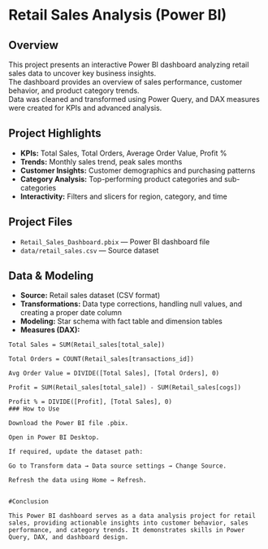 # Retail Sales Analysis (Power BI)

## Overview
This project presents an interactive Power BI dashboard analyzing retail sales data to uncover key business insights.  
The dashboard provides an overview of sales performance, customer behavior, and product category trends.  
Data was cleaned and transformed using Power Query, and DAX measures were created for KPIs and advanced analysis.

## Project Highlights
- **KPIs:** Total Sales, Total Orders, Average Order Value, Profit %  
- **Trends:** Monthly sales trend, peak sales months  
- **Customer Insights:** Customer demographics and purchasing patterns  
- **Category Analysis:** Top-performing product categories and sub-categories  
- **Interactivity:** Filters and slicers for region, category, and time  

## Project Files
- `Retail_Sales_Dashboard.pbix` — Power BI dashboard file  
- `data/retail_sales.csv` — Source dataset  
  

## Data & Modeling
- **Source:** Retail sales dataset (CSV format)  
- **Transformations:** Data type corrections, handling null values, and creating a proper date column  
- **Modeling:** Star schema with fact table and dimension tables  
- **Measures (DAX):**  
```DAX
Total Sales = SUM(Retail_sales[total_sale])

Total Orders = COUNT(Retail_sales[transactions_id])

Avg Order Value = DIVIDE([Total Sales], [Total Orders], 0)

Profit = SUM(Retail_sales[total_sale]) - SUM(Retail_sales[cogs])

Profit % = DIVIDE([Profit], [Total Sales], 0)
### How to Use

Download the Power BI file .pbix.

Open in Power BI Desktop.

If required, update the dataset path:

Go to Transform data → Data source settings → Change Source.

Refresh the data using Home → Refresh.


#Conclusion

This Power BI dashboard serves as a data analysis project for retail sales, providing actionable insights into customer behavior, sales performance, and category trends. It demonstrates skills in Power Query, DAX, and dashboard design.

